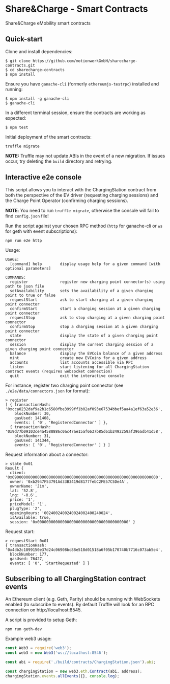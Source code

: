 Share&Charge - Smart Contracts
==============================

Share&Charge eMobility smart contracts

Quick-start
-----------

Clone and install dependencies:

```
$ git clone https://github.com/motionwerkGmbH/sharecharge-contracts.git
$ cd sharecharge-contracts
$ npm install
```

Ensure you have `ganache-cli` (formerly `ethereumjs-testrpc`) installed and running:

```
$ npm install -g ganache-cli 
$ ganache-cli
```

In a different terminal session, ensure the contracts are working as expected:

```
$ npm test
```

Initial deployment of the smart contracts:

```
truffle migrate
```

**NOTE:** Truffle may not update ABIs in the event of a new migration. If issues occur, try deleting the `build` directory and retrying.

Interactive e2e console
-----------------------

This script allows you to interact with the ChargingStation contract from both the perspective of the EV driver (requesting charging sessions) and the Charge Point Operator (confirming charging sessions). 

**NOTE**: You need to run `truffle migrate`, otherwise the console will fail to find `config.json` file!

Run the script against your chosen RPC method (`http` for ganache-cli or `ws` for geth with event subscriptions):

```
npm run e2e http
```

Usage:

```
USAGE:
  [command] help        display usage help for a given command [with optional parameters]

COMMANDS:
  register              register new charging point connector(s) using path to json file
  setAvailability       sets the availability of a given charging point to true or false
  requestStart          ask to start charging at a given charging point connector
  confirmStart          start a charging session at a given charging point connector
  requestStop           ask to stop charging at a given charging point connector
  confirmStop           stop a charging session at a given charging point connector
  state                 display the state of a given charging point connector
  session               display the current charging session of a given charging point connector
  balance               display the EVCoin balance of a given address
  mint                  create new EVCoins for a given address
  accounts              list accounts accessible via RPC
  listen                start listening for all ChargingStation contract events (requires websocket connection)
  quit                  exit the interactive console
```

For instance, register two charging point connector (see `./e2e/data/connectors.json` for format):

```
> register
[ { transactionHash: '0xcca0232daf9a2b1c6580fbe3999ff1b02af093e67534bbef5aa4a1ef63a52e36',
    blockNumber: 30,
    gasUsed: 141408,
    events: [ '0', 'RegisteredConnector' ] },
  { transactionHash: '0x9d77b09103ce4a4588886c0ac47ae15af6637b85d61b2492259af396adb41d58',
    blockNumber: 31,
    gasUsed: 141344,
    events: [ '0', 'RegisteredConnector' ] } ]
```

Request information about a connector:
```
> state 0x01
Result {
  client: '0x0900000000000000000000000000000000000000000000000000000000000000',
  owner: '0xb2947F53791Ad33B3419d8177febC2FE57C5De4A',
  ownerName: 'Jim',
  lat: '52.8',
  lng: '-0.6',
  price: '1',
  priceModel: '1',
  plugType: '2',
  openingHours: '0024002400240024002400240024',
  isAvailable: true,
  session: '0x0000000000000000000000000000000000000000' }
```

Request start:
```
> requestStart 0x01
{ transactionHash: '0x4db2c1899150e37d24c06908bc88e518d01518a6f05b170740b7716c073ab5e4',
  blockNumber: 177,
  gasUsed: 76427,
  events: [ '0', 'StartRequested' ] }
```

Subscribing to all ChargingStation contract events
--------------------------------------------------

An Ethereum client (e.g. Geth, Parity) should be running with WebSockets enabled (to subscribe to events). By default Truffle will look for an RPC connection on http://localhost:8545.

A script is provided to setup Geth:

```
npm run geth-dev
```

Example web3 usage:

```js
const Web3 = require('web3');     
const web3 = new Web3('ws://localhost:8546');

const abi = require('./build/contracts/ChargingStation.json').abi;

const chargingStation = new web3.eth.Contract(abi, address);
chargingStation.events.allEvents({}, console.log);
```

